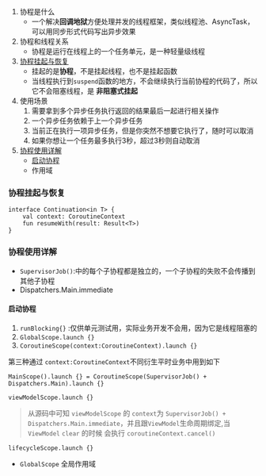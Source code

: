 1. 协程是什么
    - 一个解决**回调地狱**方便处理并发的线程框架，类似线程池、AsyncTask，可以用同步形式代码写出异步效果
2. 协程和线程关系
    - 协程是运行在线程上的一个任务单元，是一种轻量级线程
3. [协程挂起与恢复](#suspend)
    - 挂起的是**协程**，不是挂起线程，也不是挂起函数
    - 当线程执行到`suspend`函数的地方，不会继续执行当前协程的代码了，所以它不会阻塞线程，是 **非阻塞式挂起**
4. 使用场景
    1. 需要拿到多个异步任务执行返回的结果最后一起进行相关操作
    2. 一个异步任务依赖于上一个异步任务
    3. 当前正在执行一项异步任务，但是你突然不想要它执行了，随时可以取消
    4. 如果你想让一个任务最多执行3秒，超过3秒则自动取消
5. [协程使用详解](#use_detail)
    - [启动协程](#launch)
    - 作用域

### <span id = "suspend">协程挂起与恢复</span>

```agsl
interface Continuation<in T> {
    val context: CoroutineContext
    fun resumeWith(result: Result<T>)
}
```

### <span id = "use_detail">协程使用详解</span>

- `SupervisorJob()`:中的每个子协程都是独立的，一个子协程的失败不会传播到其他子协程
- Dispatchers.Main.immediate

#### 启动协程

1. `runBlocking{}` :仅供单元测试用，实际业务开发不会用，因为它是线程阻塞的
2. `GlobalScope.launch {}`
3. `CoroutineScope(context:CoroutineContext).launch {}`

第三种通过 `context:CoroutineContext`不同衍生平时业务中用到如下

```agsl
MainScope().launch {} = CoroutineScope(SupervisorJob() + Dispatchers.Main).launch {}
```

```agsl
viewModelScope.launch {}
```
>从源码中可知 `viewModelScope` 的 `context`为 `SupervisorJob() + Dispatchers.Main.immediate`，并且跟`ViewModel`生命周期绑定,当`ViewModel` `clear` 的时候
> 会执行 `coroutineContext.cancel()`
>

```agsl
lifecycleScope.launch {}
```




- `GlobalScope` 全局作用域
